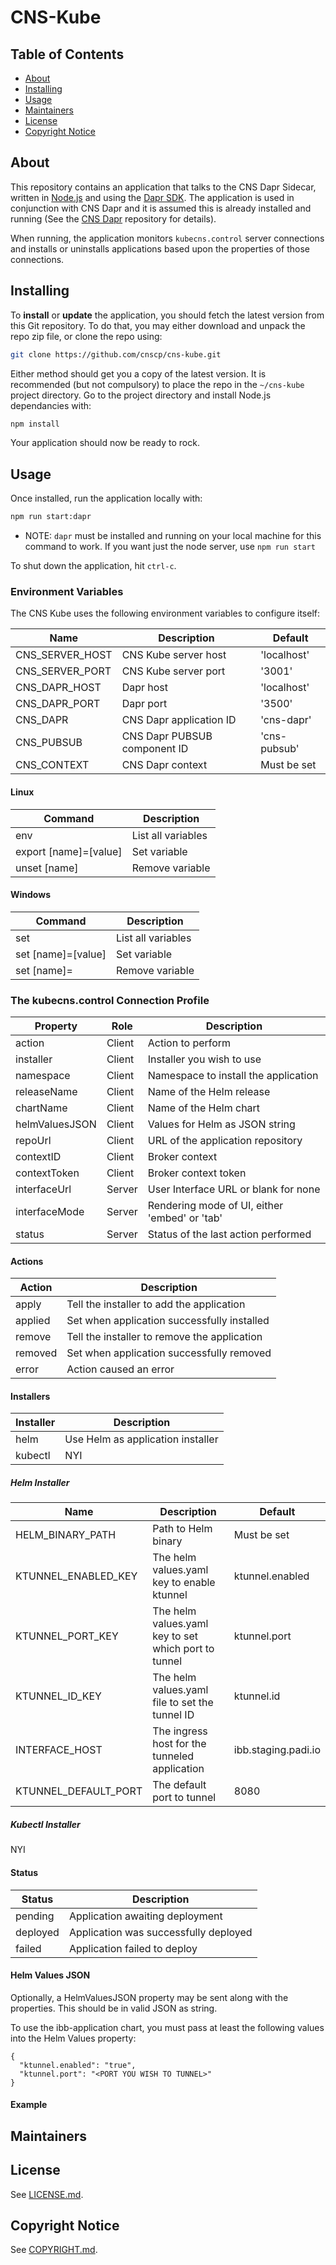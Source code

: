 # CNS-Kube

## Table of Contents

- [About](#about)
- [Installing](#installing)
- [Usage](#usage)
- [Maintainers](#maintainers)
- [License](#license)
- [Copyright Notice](#copyright-notice)

## About

This repository contains an application that talks to the CNS Dapr Sidecar, written in [Node.js](https://nodejs.org/en/about) and using the [Dapr SDK](https://docs.dapr.io/developing-applications/sdks/js/). The application is used in conjunction with CNS Dapr and it is assumed this is already installed and running (See the [CNS Dapr](https://github.com/CNSCP/cns-dapr) repository for details).

When running, the application monitors `kubecns.control` server connections and installs or uninstalls applications based upon the properties of those connections.

## Installing

To **install** or **update** the application, you should fetch the latest version from this Git repository. To do that, you may either download and unpack the repo zip file, or clone the repo using:

```sh
git clone https://github.com/cnscp/cns-kube.git
```

Either method should get you a copy of the latest version. It is recommended (but not compulsory) to place the repo in the `~/cns-kube` project directory. Go to the project directory and install Node.js dependancies with:

```sh
npm install
```

Your application should now be ready to rock.

## Usage

Once installed, run the application locally with:

```sh
npm run start:dapr
```

* NOTE: `dapr` must be installed and running on your local machine for this command to work. If you want just the node server, use `npm run start`

To shut down the application, hit `ctrl-c`.

### Environment Variables

The CNS Kube uses the following environment variables to configure itself:

| Name             | Description                      | Default                |
|------------------|----------------------------------|------------------------|
| CNS_SERVER_HOST  | CNS Kube server host             | 'localhost'            |
| CNS_SERVER_PORT  | CNS Kube server port             | '3001'                 |
| CNS_DAPR_HOST    | Dapr host                        | 'localhost'            |
| CNS_DAPR_PORT    | Dapr port                        | '3500'                 |
| CNS_DAPR         | CNS Dapr application ID          | 'cns-dapr'             |
| CNS_PUBSUB       | CNS Dapr PUBSUB component ID     | 'cns-pubsub'           |
| CNS_CONTEXT      | CNS Dapr context                 | Must be set            |

#### Linux

| Command                              | Description                           |
|--------------------------------------|---------------------------------------|
| env                                  | List all variables                    |
| export [name]=[value]                | Set variable                          |
| unset [name]                         | Remove variable                       |

#### Windows

| Command                              | Description                           |
|--------------------------------------|---------------------------------------|
| set                                  | List all variables                    |
| set [name]=[value]                   | Set variable                          |
| set [name]=                          | Remove variable                       |

### The kubecns.control Connection Profile

| Property         | Role     | Description                                    |
|------------------|----------|------------------------------------------------|
| action           | Client   | Action to perform                              |
| installer        | Client   | Installer you wish to use                      |
| namespace        | Client   | Namespace to install the application           |
| releaseName      | Client   | Name of the Helm release                       |
| chartName        | Client   | Name of the Helm chart                         |
| helmValuesJSON   | Client   | Values for Helm as JSON string                 |
| repoUrl          | Client   | URL of the application repository              |
| contextID        | Client   | Broker context                                 |
| contextToken     | Client   | Broker context token                           |
| interfaceUrl     | Server   | User Interface URL or blank for none           |
| interfaceMode    | Server   | Rendering mode of UI, either 'embed' or 'tab'  |
| status           | Server   | Status of the last action performed            |

#### Actions

| Action           | Description                                               |
|------------------|-----------------------------------------------------------|
| apply            | Tell the installer to add the application                 |
| applied          | Set when application successfully installed               |
| remove           | Tell the installer to remove the application              |
| removed          | Set when application successfully removed                 |
| error            | Action caused an error                                    |

#### Installers

| Installer        | Description                                               |
|------------------|-----------------------------------------------------------|
| helm             | Use Helm as application installer                         |
| kubectl          | NYI                                                       |

##### Helm Installer

| Name                | Description                                          | Default                |
|---------------------|------------------------------------------------------|------------------------|
| HELM_BINARY_PATH    | Path to Helm binary                                  | Must be set            |
| KTUNNEL_ENABLED_KEY | The helm values.yaml key to enable ktunnel           | ktunnel.enabled        |
| KTUNNEL_PORT_KEY    | The helm values.yaml key to set which port to tunnel | ktunnel.port           |
| KTUNNEL_ID_KEY      | The helm values.yaml file to set the tunnel ID       | ktunnel.id             |
| INTERFACE_HOST      | The ingress host for the tunneled application        | ibb.staging.padi.io    |
| KTUNNEL_DEFAULT_PORT | The default port to tunnel                          | 8080                   |

##### Kubectl Installer

NYI

#### Status

| Status           | Description                                               |
|------------------|-----------------------------------------------------------|
| pending          | Application awaiting deployment                           |
| deployed         | Application was successfully deployed                     |
| failed           | Application failed to deploy                              |

#### Helm Values JSON

Optionally, a HelmValuesJSON property may be sent along with the properties. This should be in valid JSON as string.

To use the ibb-application chart, you must pass at least the following values into the Helm Values property:

```
{
  "ktunnel.enabled": "true",
  "ktunnel.port": "<PORT YOU WISH TO TUNNEL>"
}
```

#### Example

## Maintainers

## License

See [LICENSE.md](./LICENSE.md).

## Copyright Notice

See [COPYRIGHT.md](./COPYRIGHT.md).
